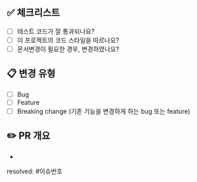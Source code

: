 ## ✅ 체크리스트
- [ ] 테스트 코드가 잘 통과되나요?
- [ ] 이 프로젝트의 코드 스타일을 따르나요?
- [ ] 문서변경이 필요한 경우, 변경하였나요?

## 📋 변경 유형
- [ ] Bug
- [ ] Feature
- [ ] Breaking change (기존 기능을 변경하게 하는 bug 또는 feature)

## ✏️ PR 개요
- 

resolved: #이슈번호
